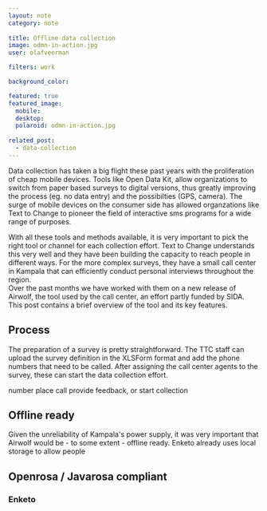 ```yaml
---
layout: note
category: note
  
title: Offline data collection
image: odmn-in-action.jpg
user: olafveerman

filters: work

background_color: 

featured: true
featured_image: 
  mobile: 
  desktop: 
  polaroid: odmn-in-action.jpg
  
related_post:
  - data-collection
---
```

Data collection has taken a big flight these past years with the proliferation of cheap mobile devices. Tools like Open Data Kit, allow organizations to switch from paper based surveys to digital versions, thus greatly improving the process (eg. no data entry) and the possibilties (GPS, camera). The surge of mobile devices on the consumer side has allowed organzations like Text to Change to pioneer the field of interactive sms programs for a wide range of purposes.

With all these tools and methods available, it is very important to pick the right tool or channel for each collection effort. Text to Change understands this very well and they have been building the capacity to reach people in different ways. For the more complex surveys, they have a small call center in Kampala that can efficiently conduct personal interviews throughout the region.  
Over the past months we have worked with them on a new release of Airwolf, the tool used by the call center, an effort partly funded by SIDA. This post contains a brief overview of the tool and its key features.

## Process
The preparation of a survey is pretty straightforward. The TTC staff can upload the survey definition in the XLSForm format and add the phone numbers that need to be called. After assigning the call center agents to the survey, these can start the data collection effort.

number
place call
provide feedback, or start collection

## Offline ready
Given the unreliability of Kampala's power supply, it was very important that Airwolf would be - to some extent - offline ready. Enketo already uses local storage to allow people 


## Openrosa / Javarosa compliant
### Enketo